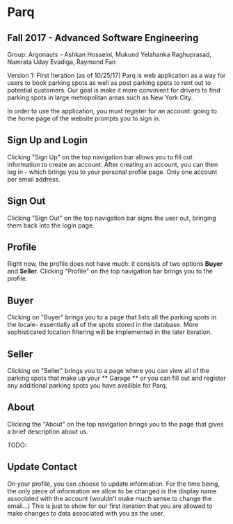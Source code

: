 # Parq
## Fall 2017 - Advanced Software Engineering
Group: Argonauts - Ashkan Hosseini, Mukund Yelahanka Raghuprasad, Namrata Uday Evadiga, Raymond Fan

Version 1: First Iteration (as of 10/25/17)
Parq is web application as a way for users to book parking spots as well as post parking spots to rent out
to potential customers. Our goal is make it more convinient for drivers to find parking spots in large
metropolitan areas such as New York City.

In order to use the application, you must register for an account: going to the home page of the website 
prompts you to sign in. 

## Sign Up and Login
Clicking "Sign Up" on the top navigation bar allows you to fill out information to create an account. After
creating an account, you can then log in - which brings you to your personal profile page. Only one account per
email address. 

## Sign Out
Clicking "Sign Out" on the top navigation bar signs the user out, bringing them back into the login page. 

## Profile 
Right now, the profile does not have much: it consists of two options **Buyer** and **Seller**. Clicking "Profile" on the
top navigation bar brings you to the profile.

## Buyer
Clicking on "Buyer" brings you to a page that lists all the parking spots in the locale- essentially all of the spots stored
in the database. More sophisticated location filtering will be implemented in the later iteration. 

## Seller
Clicking on "Seller" brings you to a page where you can view all of the parking spots that make up your ** Garage **
or you can fill out and register any additional parking spots you have availible for Parq. 

## About
Clicking the "About" on the top navigation brings you to the page that gives a brief description about us.

TODO: 
## Update Contact
On your profile, you can choose to update information. For the time being, the only piece of information we allow to be changed
is the display name associated with the account (wouldn't make much sense to change the email...) This is just to show for our
first iteration that you are allowed to make changes to data associated with you as the user.

